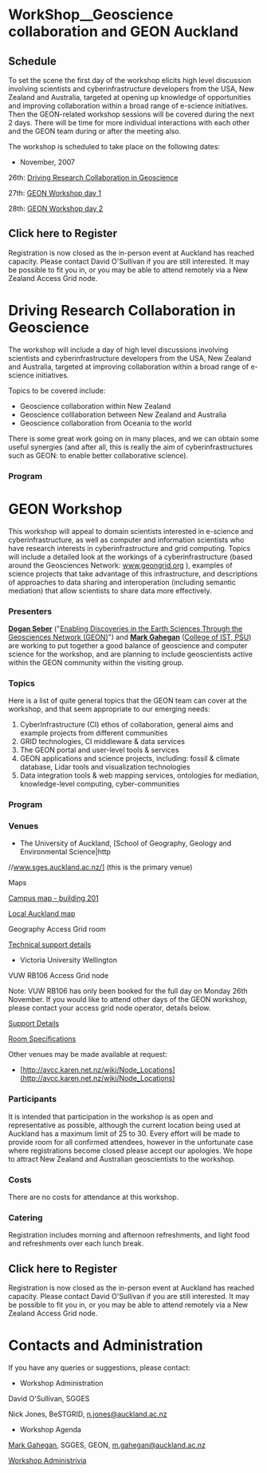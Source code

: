 # WorkShop__Geoscience collaboration and GEON Auckland


## Schedule

To set the scene the first day of the workshop elicits high level discussion involving scientists and cyberinfrastructure developers from the USA, New Zealand and Australia, targeted at opening up knowledge of opportunities and improving collaboration within a broad range of e-science initiatives. Then the GEON-related workshop sessions will be covered during the next 2 days. There will be time for more individual interactions with each other and the GEON team during or after the meeting also.

The workshop is scheduled to take place on the following dates:

- November, 2007

26th: [Driving Research Collaboration in Geoscience](#WorkShop__GeosciencecollaborationandGEONAuckland-DrivingResearchCollaborationinGeoscience)

27th: [GEON Workshop day 1](#WorkShop__GeosciencecollaborationandGEONAuckland-GEONWorkshop)

28th: [GEON Workshop day 2](#WorkShop__GeosciencecollaborationandGEONAuckland-GEONWorkshop)

## Click here to Register

Registration is now closed as the in-person event at Auckland has reached capacity.  Please contact David O'Sullivan if you are still interested.  It may be possible to fit you in, or you may be able to attend remotely via a New Zealand Access Grid node.

# Driving Research Collaboration in Geoscience

The workshop will include a day of high level discussions involving scientists and cyberinfrastructure developers from the USA, New Zealand and Australia, targeted at improving collaboration within a broad range of e-science initiatives.

Topics to be covered include:

- Geoscience collaboration within New Zealand
- Geoscience colllaboration between New Zealand and Australia
- Geoscience collaboration from Oceania to the world

There is some great work going on in many places, and we can obtain some useful synergies (and after all, this is really the aim of cyberinfrastructures such as GEON: to enable better collaborative science). 

### Program


# GEON Workshop

This workshop will appeal to domain scientists interested in e-science and cyberinfrastructure, as well as computer and information scientists who have research interests in cyberinfrastructure and grid computing.  Topics will include a detailed look at the workings of a cyberinfrastructure (based around the Geosciences Network: www.geongrid.org ), examples of science projects that take advantage of this infrastructure, and descriptions of approaches to data sharing and interoperation (including semantic mediation) that allow scientists to share data more effectively.

### Presenters

**[Dogan Seber](http://atlas.geo.cornell.edu/people/seber/research.html)** ("[Enabling Discoveries in the Earth Sciences Through the Geosciences Network (GEON)](http://sdsugeology.blogspot.com/2007/02/seminar-dogan-seber.html)") and **[Mark Gahegan](http://www.geog.psu.edu/people/gahegan/)** ([College of IST, PSU](http://ist.psu.edu/ist/directory/faculty/?EmployeeID=72)) are working to put together a good balance of geoscience and computer science for the workshop, and are planning to include geoscientists active within the GEON community within the visiting group.

### Topics

Here is a list of quite general topics that the GEON team can cover at the workshop, and that seem appropriate to our emerging needs:

1. CyberInfrastructure (CI) ethos of collaboration, general aims and example projects from different communities
2. GRID technologies, CI middleware & data services
3. The GEON portal and user-level tools & services
4. GEON applications and science projects, including: fossil & climate database, Lidar tools and visualization technologies
5. Data integration tools & web mapping services, ontologies for mediation, knowledge-level computing, cyber-communities

### Program



### Venues

- The University of Auckland, [School of Geography, Geology and Environmental Science|http

//www.sges.auckland.ac.nz/] (this is the primary venue)

Maps

[Campus map - building 201](http://www.sges.auckland.ac.nz/public/maps/city.pdf)

[Local Auckland map](http://maps.google.com/maps/ms?ie=UTF8&hl=en&msa=0&msid=107519044788355951391.00043f5182610472409cb&ll=-36.851192,174.771516&spn=0.012105,0.029526&z=16&om=1)

Geography Access Grid room

[Technical support details](http://avcc.karen.net.nz/wiki/University_of_Auckland_-_Geography_Dept)

- Victoria University Wellington

VUW RB106 Access Grid node

Note: VUW RB106 has only been booked for the full day on Monday 26th November. If you would like to attend other days of the GEON workshop, please contact your access grid node operator, details below.

[Support Details](mailto:teaching-services@vuw.ac.nz)

[Room Specifications](http://www.vuw.ac.nz/teaching-services/teaching-rooms/roomdetails.asp?room=2420)

Other venues may be made available at request:

- [http://avcc.karen.net.nz/wiki/Node_Locations](http://avcc.karen.net.nz/wiki/Node_Locations)

### Participants

It is intended that participation in the workshop is as open and representative as possible, although the current location being used at Auckland has a maximum limit of 25 to 30. Every effort will be made to provide room for all confirmed attendees, however in the unfortunate case where registrations become closed please accept our apologies. We hope to attract New Zealand and Australian geoscientists to the workshop.

### Costs

There are no costs for attendance at this workshop.

### Catering

Registration includes morning and afternoon refreshments, and light food and refreshments over each lunch break.

## Click here to Register

Registration is now closed as the in-person event at Auckland has reached capacity.  Please contact David O'Sullivan if you are still interested.  It may be possible to fit you in, or you may be able to attend remotely via a New Zealand Access Grid node.

# Contacts and Administration

If you have any queries or suggestions, please contact:

- Workshop Administration

David O'Sullivan, SGGES

Nick Jones, BeSTGRID, [n.jones@auckland.ac.nz](mailto:n.jones@auckland.ac.nz)
- Workshop Agenda

[Mark Gahegan](http://www.sges.auckland.ac.nz/the_school/our_people/gahegan_mark/), SGGES, GEON, [m.gahegan@auckland.ac.nz](mailto:m.gahegan@auckland.ac.nz)

[Workshop Administrivia](/wiki/spaces/BeSTGRID/pages/3818228895)
